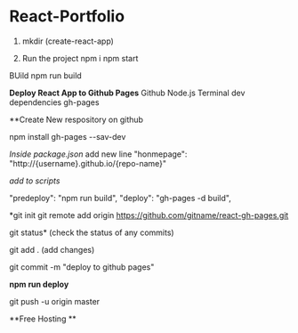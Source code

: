 # React-Portfolio
1. mkdir (create-react-app)

2. Run the project
npm i
npm start

BUild
npm run build

**Deploy React App to Github Pages**
Github
Node.js
Terminal
dev dependencies gh-pages


**Create New respository on github

<inside terminal>
npm install gh-pages --sav-dev

*Inside package.json*
add new line "honmepage": "http://{username}.github.io/{repo-name}"

*add to scripts*

"predeploy": "npm run build",
"deploy": "gh-pages -d build",
 
 
 *git init git remote add origin https://github.com/gitname/react-gh-pages.git
 
 git status*  (check the status of any commits) 
 
 git add . (add changes)
 
 git commit -m "deploy to github pages"
 
 **npm run deploy**
 
 git push -u origin master
 
 **Free Hosting **
 
 
 
 
